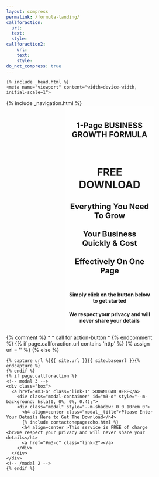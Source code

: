```yaml
---
layout: compress
permalink: /formula-landing/
callforaction:
  url:
  text:
  style:     
callforaction2:
    url:
    text:
    style:   
do_not_compress: true      
---
```


<html class="no-js" lang="{% if site.language == nil %}en{% else %}{{ site.language }}{% endif %}">
<head>

	{% include _head.html %}
	<meta name="viewport" content="width=device-width, initial-scale=1">
  <link rel= "stylesheet" href="/assets/css/modalstyle.css">

<style>
* { box-sizing: border-box;
}
.buttcent{
  margin: 0;
  position: absolute;

  left: 75%;
  -ms-transform: translate(50%, 50%);
  transform: translate(-100%, -100%);
}
@media screen and (max-width: 900px) {
  .butcent {
    width: 100%;
  }}
<!--/* Create two unequal columns that floats next to each other */ -->
.column-first {
  float: left;
  padding: 10px;
}

.left {
  width: 40%;
}

.right {
  width: 60%;
}

.column-second {
  float: left;
  padding: 10px;
}
.left2 {
  width: 60%;
}

.right2 {
  width: 40%;
}
/* Clear floats after the columns */
.row:after {
  content: "";
  display: table;
  clear: both;
}

<!--/* Responsive layout - makes the two columns stack on top of each other instead of next to each other */ -->
@media screen and (max-width: 600px) {
  .column-first {
    width: 100%;
  }
@media screen and (max-width: 600px) {
  .column-second {
    width: 100%;
  }
}

body {
  font-size: 100%
}
</style>
<style>
* {
  box-sizing: border-box;
}
/* Create single floating column */
.column {
  float: center;
  width: 100%;
  padding: 10px;
  }
@media screen and (max-width: 900px) {
    .column {
      width: 100%;
    }
  }
/* Create three equal columns that floats next to each other */
.column-three {
  float: left;
  width: 33.33%;
  padding: 10px;
}


@media screen and (max-width: 600px) {
  .column-three {
    width: 100%;
  }
}
/* Clear floats after the columns */
.row:after {
  content: "";
  display: table;
  clear: both;
}
</style>


  <link rel="stylesheet" type="text/css" href="https://cdn.wpcc.io/lib/1.0.2/cookieconsent.min.css"/><script src="https://cdn.wpcc.io/lib/1.0.2/cookieconsent.min.js" defer></script><script>window.addEventListener("load", function(){window.wpcc.init({"border":"thin","corners":"small","colors":{"popup":{"background":"#edfdfa","text":"#000000","border":"#5ec2b6"},"button":{"background":"#5ec2b6","text":"#ffffff"}},"position":"bottom","content":{"href":"https://www.superneconsulting.co.uk/cookies","message":"This website uses cookies to ensure you get the best experience.  ","button":"OK I understand!"}})});</script>

</head>

<body >
	{% include _navigation.html %}

<div class="panel radius" style="background-image: url('/images/onepagebackground.png'); background-repeat: repeat; background-attachment: fixed;  background-size: 100% 100%; ">
    <div class="row"> <!--display two columns-->
        <div class="column-first left" style="background-color:none;">
        <!-- Empty left column-->
        </div> <!-- end column left-->
        <div class="column-first right" style="background: rgba(255, 255, 255, 0.6);  text-align: center">
          <h2 color="white">1-Page BUSINESS GROWTH FORMULA</h2><br>
          <h1>FREE DOWNLOAD</h1>
          <p><h2>Everything You Need To Grow<br><br>Your Business Quickly & Cost<br><br> Effectively On One Page<br><br></h2>
      		<h4>Simply click on the button below to get started</h4></p>
          <h4>We respect your privacy and will never share your details</h4>
        </div> <!-- end column right-->
    </div>   <!-- end display two columns-->
    {% comment %}
    *
    * call for action-button
    *
    {% endcomment %}
    {% if page.callforaction.url contains 'http' %}
    {% assign url = '' %}
    {% else %}

    {% capture url %}{{ site.url }}{{ site.baseurl }}{% endcapture %}
    {% endif %}
    {% if page.callforaction %}
    <!-- modal 3 -->
    <div class="box">
      <a href="#m3-o" class="link-1" >DOWNLOAD HERE</a>
        <div class="modal-container" id="m3-o" style="--m-background: hsla(0, 0%, 0%, 0.4);">
        <div class="modal" style="--m-shadow: 0 0 10rem 0">
          <h4 align=center class="modal__title">Please Enter Your Details Here to Get The Download</h4>
          {% include contactonepagezoho.html %}
          <h4 align=center >This service is FREE of charge <br>We respect your privacy and will never share your details</h4>
          <a href="#m3-c" class="link-2"></a>
        </div>
      </div>
    </div>
    <!-- /modal 2 -->
    {% endif %}
</div> <!--end of background-->
</body>


<!-- Include LinkedIn script -->
<script type="text/javascript">
		_linkedin_partner_id = "1107945";
		window._linkedin_data_partner_ids = window._linkedin_data_partner_ids || [];
		window._linkedin_data_partner_ids.push(_linkedin_partner_id);
		</script><script type="text/javascript">
		(function(){var s = document.getElementsByTagName("script")[0];
		var b = document.createElement("script");
		b.type = "text/javascript";b.async = true;
		b.src = "https://snap.licdn.com/li.lms-analytics/insight.min.js";
		s.parentNode.insertBefore(b, s);})();
</script>

<noscript>
	<img height="1" width="1" style="display:none;" alt="" src="https://px.ads.linkedin.com/collect/?pid=1107945&fmt=gif" />
</noscript>

</html>
